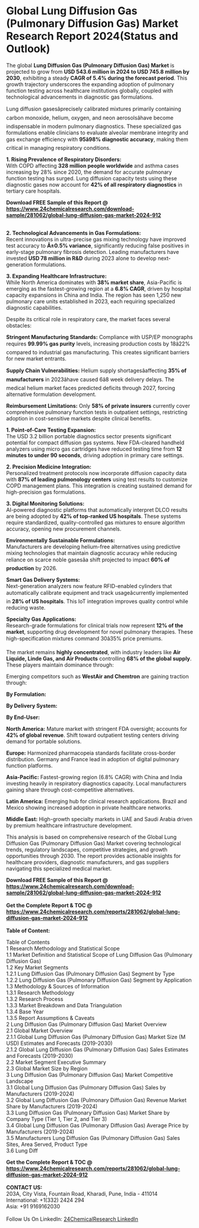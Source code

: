 <h1>Global Lung Diffusion Gas (Pulmonary Diffusion Gas) Market Research Report 2024(Status and Outlook)</h1><p>The global <strong>Lung Diffusion Gas (Pulmonary Diffusion Gas) Market</strong> is projected to grow from <strong>USD 543.6 million in 2024 to USD 745.8 million by 2030</strong>, exhibiting a steady <strong>CAGR of 5.4% during the forecast period</strong>. This growth trajectory underscores the expanding adoption of pulmonary function testing across healthcare institutions globally, coupled with technological advancements in diagnostic gas formulations.</p><p>Lung diffusion gasesâprecisely calibrated mixtures primarily containing carbon monoxide, helium, oxygen, and neon aerosolsâhave become indispensable in modern pulmonary diagnostics. These specialized gas formulations enable clinicians to evaluate alveolar membrane integrity and gas exchange efficiency with <strong>95â98% diagnostic accuracy</strong>, making them critical in managing respiratory conditions.</p><p><strong>1. Rising Prevalence of Respiratory Disorders:</strong><br>
With COPD affecting <strong>328 million people worldwide</strong> and asthma cases increasing by 28% since 2020, the demand for accurate pulmonary function testing has surged. Lung diffusion capacity tests using these diagnostic gases now account for <strong>42% of all respiratory diagnostics</strong> in tertiary care hospitals.</p><div><b>Download FREE Sample of this Report @ 
            <a href="https://www.24chemicalresearch.com/download-sample/281062/global-lung-diffusion-gas-market-2024-912">
            https://www.24chemicalresearch.com/download-sample/281062/global-lung-diffusion-gas-market-2024-912</a></b></div><br><p><strong>2. Technological Advancements in Gas Formulations:</strong><br>
Recent innovations in ultra-precise gas mixing technology have improved test accuracy to <strong>Â±0.5% variance</strong>, significantly reducing false positives in early-stage pulmonary fibrosis detection. Leading manufacturers have invested <strong>USD 78 million in R&amp;D</strong> during 2023 alone to develop next-generation formulations.</p><p><strong>3. Expanding Healthcare Infrastructure:</strong><br>
While North America dominates with <strong>38% market share</strong>, Asia-Pacific is emerging as the fastest-growing region at a <strong>6.8% CAGR</strong>, driven by hospital capacity expansions in China and India. The region has seen 1,250 new pulmonary care units established in 2023, each requiring specialized diagnostic capabilities.</p><p>Despite its critical role in respiratory care, the market faces several obstacles:</p><p><strong>Stringent Manufacturing Standards:</strong> Compliance with USP/EP monographs requires <strong>99.99% gas purity</strong> levels, increasing production costs by 18â22% compared to industrial gas manufacturing. This creates significant barriers for new market entrants.</p><p><strong>Supply Chain Vulnerabilities:</strong> Helium supply shortagesâaffecting <strong>35% of manufacturers</strong> in 2023âhave caused 6â8 week delivery delays. The medical helium market faces predicted deficits through 2027, forcing alternative formulation development.</p><p><strong>Reimbursement Limitations:</strong> Only <strong>58% of private insurers</strong> currently cover comprehensive pulmonary function tests in outpatient settings, restricting adoption in cost-sensitive markets despite clinical benefits.</p><p><strong>1. Point-of-Care Testing Expansion:</strong><br>
The USD 3.2 billion portable diagnostics sector presents significant potential for compact diffusion gas systems. New FDA-cleared handheld analyzers using micro gas cartridges have reduced testing time from <strong>12 minutes to under 90 seconds</strong>, driving adoption in primary care settings.</p><p><strong>2. Precision Medicine Integration:</strong><br>
Personalized treatment protocols now incorporate diffusion capacity data with <strong>87% of leading pulmonology centers</strong> using test results to customize COPD management plans. This integration is creating sustained demand for high-precision gas formulations.</p><p><strong>3. Digital Monitoring Solutions:</strong><br>
AI-powered diagnostic platforms that automatically interpret DLCO results are being adopted by <strong>42% of top-ranked US hospitals</strong>. These systems require standardized, quality-controlled gas mixtures to ensure algorithm accuracy, opening new procurement channels.</p><p><strong>Environmentally Sustainable Formulations:</strong><br>
	Manufacturers are developing helium-free alternatives using predictive mixing technologies that maintain diagnostic accuracy while reducing reliance on scarce noble gasesâa shift projected to impact <strong>60% of production</strong> by 2026.</p><p><strong>Smart Gas Delivery Systems:</strong><br>
	Next-generation analyzers now feature RFID-enabled cylinders that automatically calibrate equipment and track usageâcurrently implemented in <strong>28% of US hospitals</strong>. This IoT integration improves quality control while reducing waste.</p><p><strong>Specialty Gas Applications:</strong><br>
	Research-grade formulations for clinical trials now represent <strong>12% of the market</strong>, supporting drug development for novel pulmonary therapies. These high-specification mixtures command 30â35% price premiums.</p><p>The market remains <strong>highly concentrated</strong>, with industry leaders like <strong>Air Liquide, Linde Gas, and Air Products</strong> controlling <strong>68% of the global supply</strong>. These players maintain dominance through:</p><p>Emerging competitors such as <strong>WestAir and Chemtron</strong> are gaining traction through:</p><p><strong>By Formulation:</strong></p><p><strong>By Delivery System:</strong></p><p><strong>By End-User:</strong></p><p><strong>North America:</strong> Mature market with stringent FDA oversight; accounts for <strong>42% of global revenue</strong>. Shift toward outpatient testing centers driving demand for portable solutions.</p><p><strong>Europe:</strong> Harmonized pharmacopeia standards facilitate cross-border distribution. Germany and France lead in adoption of digital pulmonary function platforms.</p><p><strong>Asia-Pacific:</strong> Fastest-growing region (6.8% CAGR) with China and India investing heavily in respiratory diagnostics capacity. Local manufacturers gaining share through cost-competitive alternatives.</p><p><strong>Latin America:</strong> Emerging hub for clinical research applications. Brazil and Mexico showing increased adoption in private healthcare networks.</p><p><strong>Middle East:</strong> High-growth specialty markets in UAE and Saudi Arabia driven by premium healthcare infrastructure development.</p><p>This analysis is based on comprehensive research of the Global Lung Diffusion Gas (Pulmonary Diffusion Gas) Market covering technological trends, regulatory landscapes, competitive strategies, and growth opportunities through 2030. The report provides actionable insights for healthcare providers, diagnostic manufacturers, and gas suppliers navigating this specialized medical market.</p><div><b>Download FREE Sample of this Report @ 
            <a href="https://www.24chemicalresearch.com/download-sample/281062/global-lung-diffusion-gas-market-2024-912">
            https://www.24chemicalresearch.com/download-sample/281062/global-lung-diffusion-gas-market-2024-912</a></b></div><br><div><b>Get the Complete Report & TOC @ 
            <a href="https://www.24chemicalresearch.com/reports/281062/global-lung-diffusion-gas-market-2024-912">
            https://www.24chemicalresearch.com/reports/281062/global-lung-diffusion-gas-market-2024-912</a></b></div><br>
            <b>Table of Content:</b><p>Table of Contents<br />
 1 Research Methodology and Statistical Scope<br />
 1.1 Market Definition and Statistical Scope of Lung Diffusion Gas (Pulmonary Diffusion Gas)<br />
 1.2 Key Market Segments<br />
 1.2.1 Lung Diffusion Gas (Pulmonary Diffusion Gas) Segment by Type<br />
 1.2.2 Lung Diffusion Gas (Pulmonary Diffusion Gas) Segment by Application<br />
 1.3 Methodology & Sources of Information<br />
 1.3.1 Research Methodology<br />
 1.3.2 Research Process<br />
 1.3.3 Market Breakdown and Data Triangulation<br />
 1.3.4 Base Year<br />
 1.3.5 Report Assumptions & Caveats<br />
 2 Lung Diffusion Gas (Pulmonary Diffusion Gas) Market Overview<br />
 2.1 Global Market Overview<br />
 2.1.1 Global Lung Diffusion Gas (Pulmonary Diffusion Gas) Market Size (M USD) Estimates and Forecasts (2019-2030)<br />
 2.1.2 Global Lung Diffusion Gas (Pulmonary Diffusion Gas) Sales Estimates and Forecasts (2019-2030)<br />
 2.2 Market Segment Executive Summary<br />
 2.3 Global Market Size by Region<br />
 3 Lung Diffusion Gas (Pulmonary Diffusion Gas) Market Competitive Landscape<br />
 3.1 Global Lung Diffusion Gas (Pulmonary Diffusion Gas) Sales by Manufacturers (2019-2024)<br />
 3.2 Global Lung Diffusion Gas (Pulmonary Diffusion Gas) Revenue Market Share by Manufacturers (2019-2024)<br />
 3.3 Lung Diffusion Gas (Pulmonary Diffusion Gas) Market Share by Company Type (Tier 1, Tier 2, and Tier 3)<br />
 3.4 Global Lung Diffusion Gas (Pulmonary Diffusion Gas) Average Price by Manufacturers (2019-2024)<br />
 3.5 Manufacturers Lung Diffusion Gas (Pulmonary Diffusion Gas) Sales Sites, Area Served, Product Type<br />
 3.6 Lung Diff</p><div><b>Get the Complete Report & TOC @ 
            <a href="https://www.24chemicalresearch.com/reports/281062/global-lung-diffusion-gas-market-2024-912">
            https://www.24chemicalresearch.com/reports/281062/global-lung-diffusion-gas-market-2024-912</a></b></div><br><b>CONTACT US:</b><br>
            203A, City Vista, Fountain Road, Kharadi, Pune, India - 411014<br>
            International: +1(332) 2424 294<br>
            Asia: +91 9169162030 <br><br>
            Follow Us On LinkedIn: <a href="https://www.linkedin.com/company/24chemicalresearch/">24ChemicalResearch LinkedIn</a>